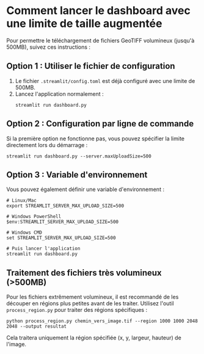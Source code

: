 # Comment lancer le dashboard avec une limite de taille augmentée

Pour permettre le téléchargement de fichiers GeoTIFF volumineux (jusqu'à 500MB), suivez ces instructions :

## Option 1 : Utiliser le fichier de configuration

1. Le fichier `.streamlit/config.toml` est déjà configuré avec une limite de 500MB.
2. Lancez l'application normalement :
   ```
   streamlit run dashboard.py
   ```

## Option 2 : Configuration par ligne de commande

Si la première option ne fonctionne pas, vous pouvez spécifier la limite directement lors du démarrage :

```
streamlit run dashboard.py --server.maxUploadSize=500
```

## Option 3 : Variable d'environnement

Vous pouvez également définir une variable d'environnement :

```
# Linux/Mac
export STREAMLIT_SERVER_MAX_UPLOAD_SIZE=500

# Windows PowerShell
$env:STREAMLIT_SERVER_MAX_UPLOAD_SIZE=500

# Windows CMD
set STREAMLIT_SERVER_MAX_UPLOAD_SIZE=500

# Puis lancer l'application
streamlit run dashboard.py
```

## Traitement des fichiers très volumineux (>500MB)

Pour les fichiers extrêmement volumineux, il est recommandé de les découper en régions plus petites avant de les traiter. Utilisez l'outil `process_region.py` pour traiter des régions spécifiques :

```
python process_region.py chemin_vers_image.tif --region 1000 1000 2048 2048 --output resultat
```

Cela traitera uniquement la région spécifiée (x, y, largeur, hauteur) de l'image.
